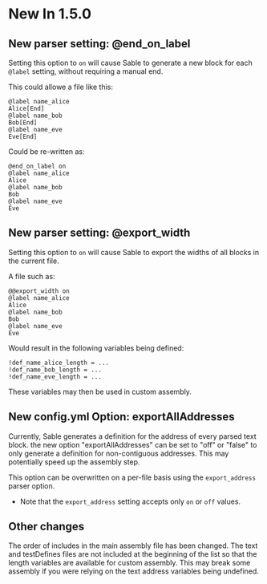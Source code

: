 # New In 1.5.0

## New parser setting: @end_on_label

Setting this option to `on` will cause Sable to generate a new block for each
`@label` setting, without requiring a manual end.

This could allowe a file like this:
```
@label name_alice
Alice[End]
@label name_bob
Bob[End]
@label name_eve
Eve[End]
```
Could be re-written as:
```
@end_on_label on
@label name_alice
Alice
@label name_bob
Bob
@label name_eve
Eve
```

## New parser setting: @export_width

Setting this option to `on` will cause Sable to export the widths of all blocks
in the current file.

A file such as:
```
@@export_width on
@label name_alice
Alice
@label name_bob
Bob
@label name_eve
Eve
```
Would result in the following variables being defined:
```
!def_name_alice_length = ...
!def_name_bob_length = ...
!def_name_eve_length = ...
```
These variables may then be used in custom assembly.

## New config.yml Option: exportAllAddresses

Currently, Sable generates a definition for the address of every 
parsed text block. the new option "exportAllAddresses" can be set 
to "off" or "false" to only generate a definition for non-contiguous addresses.
This may potentially speed up the assembly step.

This option can be overwritten on a per-file basis using the `export_address` 
parser option. 
- Note that the `export_address` setting accepts only `on` or `off` values.

## Other changes

The order of includes in the main assembly file has been changed. The text and
testDefines files are not included at the beginning of the list so that the
length variables are available for custom assembly. This may break some
assembly if you were relying on the text address variables being undefined.
